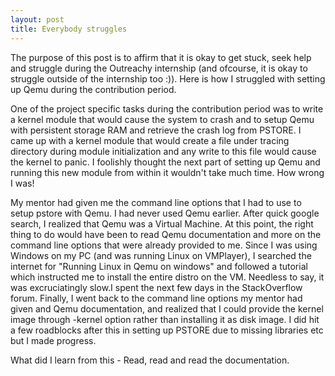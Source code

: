 ```yaml
---
layout: post
title: Everybody struggles
---
```


The purpose of this post is to affirm that it is okay to get stuck, seek help and struggle during the Outreachy internship (and ofcourse, it is okay to struggle outside of the internship too :)). Here is how I struggled with setting up Qemu during the contribution period.

One of the project specific tasks during the contribution period was to write a kernel module that would cause the system to crash and to  setup Qemu with persistent storage RAM and retrieve the crash log from PSTORE. I came up with a kernel module that would create a file under tracing directory during module initialization and any write to this file would cause the kernel to panic. I foolishly thought the next part of setting up Qemu and running this new module from within it wouldn't take much time. How wrong I was!

My mentor had given me the command line options that I had to use to setup pstore with Qemu. I had never used Qemu earlier. After quick google search, I realized that Qemu was a Virtual Machine. At this point, the right thing to do would have been to read Qemu documentation and more on the command line options that were already provided to me. Since I was using Windows on my PC (and was running Linux on VMPlayer), I searched the internet for "Running Linux in Qemu on windows" and followed a tutorial which instructed me to install the entire distro on the VM. Needless to say, it was excruciatingly slow.I spent the next few days in the StackOverflow forum. Finally, I went back to the command line options my mentor had given and Qemu documentation, and realized that I could provide the kernel image through -kernel option rather than installing it as disk image. 
I did hit a few roadblocks after this in setting up PSTORE due to missing libraries etc but I made progress.

What did I learn from this - Read, read and read the documentation.


